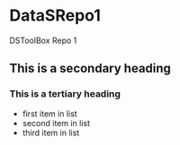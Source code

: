 # DataSRepo1
DSToolBox Repo 1
## This is a secondary heading
### This is a tertiary heading
* first item in list
* second item in list
* third item in list

